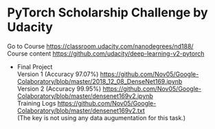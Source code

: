 # PyTorch Scholarship Challenge by Udacity

Go to Course https://classroom.udacity.com/nanodegrees/nd188/  
Course content https://github.com/udacity/deep-learning-v2-pytorch  

* Final Project  
Version 1 (Accuracy 97.07%) https://github.com/Nov05/Google-Colaboratory/blob/master/2018_12_08_DenseNet169.ipynb  
Version 2 (Accuracy 99.95%) https://github.com/Nov05/Google-Colaboratory/blob/master/densenet169v2.ipynb  
Training Logs https://github.com/Nov05/Google-Colaboratory/blob/master/densenet169v2.txt  
(The key is not using any data augumentation for this task.)

